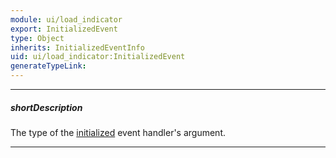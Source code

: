 ```yaml
---
module: ui/load_indicator
export: InitializedEvent
type: Object
inherits: InitializedEventInfo
uid: ui/load_indicator:InitializedEvent
generateTypeLink: 
---
```

---
##### shortDescription
The type of the [initialized]({basewidgetpath}/Events/#initialized) event handler's argument.

---
<!-- Description goes here -->